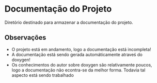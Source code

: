 # Documentação do Projeto

Diretório destinado para armazenar a documentação do projeto.

## Observações
- O projeto está em andamento, logo a documentação está incompleta!
- A documentação está sendo gerada automáticamente atraveś do doxygen!
- Os conhecimentos do autor sobre doxygen são relativamente poucos, logo a
  documentação não econtra-se da melhor forma. Todavia tal aspecto está sendo trabalhado